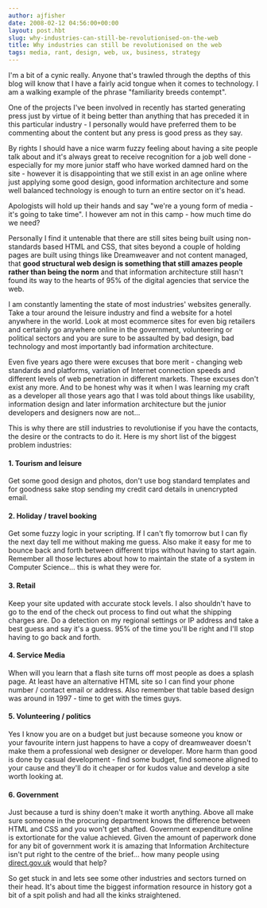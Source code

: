 ```yaml
---
author: ajfisher
date: 2008-02-12 04:56:00+00:00
layout: post.hbt
slug: why-industries-can-still-be-revolutionised-on-the-web
title: Why industries can still be revolutionised on the web
tags: media, rant, design, web, ux, business, strategy
---
```


I'm a bit of a cynic really. Anyone that's trawled through the depths of this blog will know that I have a fairly acid tongue when it comes to technology. I am a walking example of the phrase "familiarity breeds contempt".

One of the projects I've been involved in recently has started generating press just by virtue of it being better than anything that has preceded it in this particular industry - I personally would have preferred them to be commenting about the content but any press is good press as they say.

By rights I should have a nice warm fuzzy feeling about having a site people talk about and it's always great to receive recognition for a job well done - especially for my more junior staff who have worked damned hard on the site - however it is disappointing that we still exist in an age online where just applying some good design, good information architecture and some well balanced technology is enough to turn an entire sector on it's head.

Apologists will hold up their hands and say "we're a young form of media - it's going to take time". I however am not in this camp - how much time do we need?

Personally I find it untenable that there are still sites being built using non-standards based HTML and CSS, that sites beyond a couple of holding pages are built using things like Dreamweaver and not content managed, that <b>good structural web design is something that still amazes people rather than being the norm</b> and that information architecture still hasn't found its way to the hearts of 95% of the digital agencies that service the web.

I am constantly lamenting the state of most industries' websites generally. Take a tour around the leisure industry and find a website for a hotel anywhere in the world. Look at most ecommerce sites for even big retailers and certainly go anywhere online in the government, volunteering or political sectors and you are sure to be assaulted by bad design, bad technology and most importantly bad information architecture.

Even five years ago there were excuses that bore merit - changing web standards and platforms, variation of Internet connection speeds and different levels of web penetration in different markets. These excuses don't exist any more. And to be honest why was it when I was learning my craft as a developer all those years ago that I was told about things like usability, information design and later information architecture but the junior developers and designers now are not...

This is why there are still industries to revolutionise if you have the contacts, the desire or the contracts to do it. Here is my short list of the biggest problem industries:

#### 1. Tourism and leisure

Get some good design and photos, don't use bog standard templates and for goodness sake stop sending my credit card details in unencrypted email.

#### 2. Holiday / travel booking

Get some fuzzy logic in your scripting. If I can't fly tomorrow but I can fly the next day tell me without making me guess. Also make it easy for me to bounce back and forth between different trips without having to start again. Remember all those lectures about how to maintain the state of a system in Computer Science... this is what they were for.

#### 3. Retail

Keep your site updated with accurate stock levels. I also shouldn't have to go to the end of the check out process to find out what the shipping charges are. Do a detection on my regional settings or IP address and take a best guess and say it's a guess. 95% of the time you'll be right and I'll stop having to go back and forth.

#### 4. Service Media

When will you learn that a flash site turns off most people as does a splash page. At least have an alternative HTML site so I can find your phone number / contact email or address. Also remember that table based design was around in 1997 - time to get with the times guys.

#### 5. Volunteering / politics

Yes I know you are on a budget but just because someone you know or your favourite intern just happens to have a copy of dreamweaver doesn't make them a professional web designer or developer. More harm than good is done by casual development - find some budget, find someone aligned to your cause and they'll do it cheaper or for kudos value and develop a site worth looking at.

#### 6. Government

Just because a turd is shiny doen't make it worth anything. Above all make sure someone in the procuring department knows the difference between HTML and CSS and you won't get shafted. Government expenditure online is extortionate for the value achieved. Given the amount of paperwork done for any bit of government work it is amazing that Information Architecture isn't put right to the centre of the brief... how many people using [direct.gov.uk](http://www.direct.gov.uk/) would that help?

So get stuck in and lets see some other industries and sectors turned on their head. It's about time the biggest information resource in history got a bit of a spit polish and had all the kinks straightened.
